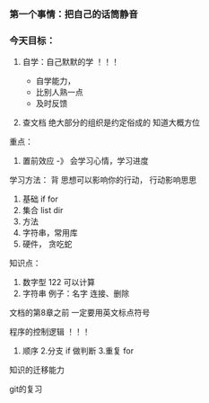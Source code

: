 ### 第一个事情：把自己的话筒静音

### 今天目标：
1. 自学：自己默默的学 ！！！
    * 自学能力，
    * 比别人熟一点
    * 及时反馈


2. 查文档
绝大部分的组织是约定俗成的
知道大概方位

重点：
1. 置前效应 -》 会学习心情，学习进度

学习方法：
背 思想可以影响你的行动， 行动影响思思


1. 基础 if for
2. 集合 list dir
3. 方法
4. 字符串，常用库
5. 硬件， 贪吃蛇

知识点：
1. 数字型 122   可以计算 
2. 字符串 例子：名字 连接、删除

文档的第8章之前
一定要用英文标点符号

程序的控制逻辑 ！！！
1. 顺序
2.分支 if 做判断
3.重复 for

知识的迁移能力

git的复习







